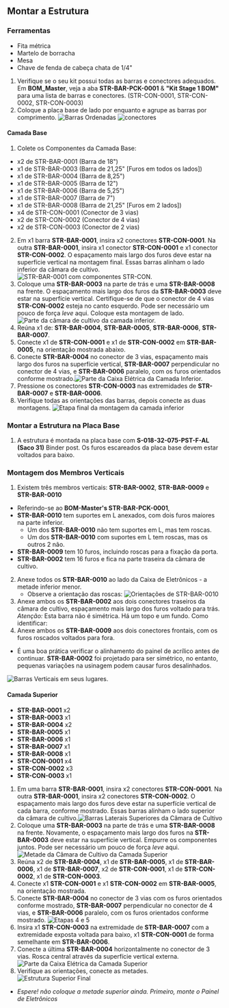 <!-- TODO: Identificar quiralidade e partes, as coisas que foram confusas. -->
## Montar a Estrutura
### Ferramentas
 - Fita métrica
 - Martelo de borracha
 - Mesa
 - Chave de fenda de cabeça chata de 1/4"

 1. Verifique se o seu kit possui todas as barras e conectores adequados. Em **BOM_Master**, veja a aba **STR-BAR-PCK-0001** & **"Kit Stage 1 BOM"** para uma lista de barras e conectores. (STR-CON-0001, STR-CON-0002, STR-CON-0003)
 2. Coloque a placa base de lado por enquanto e agrupe as barras por comprimento.
![Barras Ordenadas](Photos/Frame_Build_Photos/parts_1.jpg) ![conectores](Photos/Frame_Build_Photos/parts_2.jpg)

#### Camada Base

1. Colete os Componentes da Camada Base:
  * x2 de STR-BAR-0001 	(Barra de 18")
  * x1 de STR-BAR-0003 	(Barra de 21,25" [Furos em todos os lados])
  * x1 de STR-BAR-0004	(Barra de 8,25")
  * x1 de STR-BAR-0005	(Barra de 12")
  * x1 de STR-BAR-0006	(Barra de 5,25")
  * x1 de STR-BAR-0007	(Barra de 7")
  * x1 de STR-BAR-0008	(Barra de 21,25" [Furos em 2 lados])
  * x4 de STR-CON-0001 	(Conector de 3 vias)
  * x2 de STR-CON-0002 	(Conector de 4 vias)
  * x2 de STR-CON-0003 	(Conector de 2 vias)

2. Em x1 barra **STR-BAR-0001**, insira x2 conectores **STR-CON-0001**. Na outra **STR-BAR-0001**, insira x1 conector **STR-CON-0001** e x1 conector **STR-CON-0002**. O espaçamento mais largo dos furos deve estar na superfície vertical na montagem final. Essas barras alinham o lado inferior da câmara de cultivo. ![STR-BAR-0001 com componentes STR-CON.](Photos/Frame_Build_Photos/bottom_layer_1.jpg)
3. Coloque uma **STR-BAR-0003** na parte de trás e uma **STR-BAR-0008** na frente. O espaçamento mais largo dos furos da **STR-BAR-0003** deve estar na superfície vertical. Certifique-se de que o conector de 4 vias **STR-CON-0002** esteja no canto esquerdo. Pode ser necessário um pouco de força *leve* aqui. Coloque esta montagem de lado. ![Parte da câmara de cultivo da camada inferior.](Photos/Frame_Build_Photos/bottom_layer_half_1.jpg)
4. Reúna x1 de: **STR-BAR-0004**, **STR-BAR-0005**, **STR-BAR-0006**, **STR-BAR-0007**.
5. Conecte x1 de **STR-CON-0001** e x1 de **STR-CON-0002** em **STR-BAR-0005**, na orientação mostrada abaixo.
6. Conecte **STR-BAR-0004** no conector de 3 vias, espaçamento mais largo dos furos na superfície vertical, **STR-BAR-0007** perpendicular no conector de 4 vias, e **STR-BAR-0006** paralelo, com os furos orientados conforme mostrado.![Parte da Caixa Elétrica da Camada Inferior.](Photos/Frame_Build_Photos/bottom_layer_4.jpg)
7. Pressione os conectores **STR-CON-0003** nas extremidades de **STR-BAR-0007** e **STR-BAR-0006**.
8. Verifique todas as orientações das barras, depois conecte as duas montagens. ![Etapa final da montagem da camada inferior](Photos/Frame_Build_Photos/bottom_layer_6.jpg)

### Montar a Estrutura na Placa Base
1. A estrutura é montada na placa base com **S-018-32-075-PST-F-AL (Saco 31)** Binder post. Os furos escareados da placa base devem estar voltados para baixo.

### Montagem dos Membros Verticais
1. Existem três membros verticais: **STR-BAR-0002**, **STR-BAR-0009** e **STR-BAR-0010**
  * Referindo-se ao **BOM-Master's STR-BAR-PCK-0001**,
  * **STR-BAR-0010** tem suportes em L anexados, com dois furos maiores na parte inferior.
      * Um dos **STR-BAR-0010** não tem suportes em L, mas tem roscas.
      * Um dos **STR-BAR-0010** com suportes em L tem roscas, mas os outros 2 não.
  * **STR-BAR-0009** tem 10 furos, incluindo roscas para a fixação da porta.
  * **STR-BAR-0002** tem 16 furos e fica na parte traseira da câmara de cultivo.
2. Anexe todos os **STR-BAR-0010** ao lado da Caixa de Eletrônicos - a metade inferior menor.
    * Observe a orientação das roscas: ![Orientações de **STR-BAR-0010**](Photos/Frame_Build_Photos/Verticals/vert_2.jpg) <!-- TODO: Rotacionar imagem -->
3. Anexe ambos os **STR-BAR-0002** aos dois conectores traseiros da câmara de cultivo, espaçamento mais largo dos furos voltado para trás. *Atenção:* Esta barra não é simétrica. Há um topo e um fundo. Como identificar: <!-- TODO: COMO IDENTIFICAR -->
4. Anexe ambos os **STR-BAR-0009** aos dois conectores frontais, com os furos roscados voltados para fora.
 * É uma boa prática verificar o alinhamento do painel de acrílico antes de continuar. **STR-BAR-0002** foi projetado para ser simétrico, no entanto, pequenas variações na usinagem podem causar furos desalinhados.

![Barras Verticais em seus lugares.](Photos/Frame_Build_Photos/Verticals/vert_16.jpg)

#### Camada Superior

- **STR-BAR-0001** x2
- **STR-BAR-0003** x1
- **STR-BAR-0004** x2
- **STR-BAR-0005** x1
- **STR-BAR-0006** x1
- **STR-BAR-0007** x1
- **STR-BAR-0008** x1
- **STR-CON-0001** x4
- **STR-CON-0002** x3
- **STR-CON-0003** x1

1. Em uma barra **STR-BAR-0001**, insira x2 conectores **STR-CON-0001**. Na outra **STR-BAR-0001**, insira x2 conectores **STR-CON-0002**. O espaçamento mais largo dos furos deve estar na superfície vertical de cada barra, conforme mostrado. Essas barras alinham o lado superior da câmara de cultivo.![Barras Laterais Superiores da Câmara de Cultivo](Photos/Frame_Build_Photos/top_layer_1.jpg)
1. Coloque uma **STR-BAR-0003** na parte de trás e uma **STR-BAR-0008** na frente. Novamente, o espaçamento mais largo dos furos na **STR-BAR-0003** deve estar na superfície vertical. Empurre os componentes juntos. Pode ser necessário um pouco de força *leve* aqui.![Metade da Câmara de Cultivo da Camada Superior](Photos/Frame_Build_Photos/top_layer_13.jpg)
1. Reúna x2 de **STR-BAR-0004**, x1 de **STR-BAR-0005**, x1 de **STR-BAR-0006**, x1 de **STR-BAR-0007**, x2 de **STR-CON-0001**, x1 de **STR-CON-0002**, x1 de **STR-CON-0003**.
1. Conecte x1 **STR-CON-0001** e x1 **STR-CON-0002** em **STR-BAR-0005**, na orientação mostrada.
1. Conecte **STR-BAR-0004** no conector de 3 vias com os furos orientados conforme mostrado, **STR-BAR-0007** perpendicular no conector de 4 vias, e **STR-BAR-0006** paralelo, com os furos orientados conforme mostrado. ![Etapas 4 e 5](Photos/Frame_Build_Photos/top_layer_4.jpg)
1. Insira x1 **STR-CON-0003** na extremidade de **STR-BAR-0007** com a extremidade exposta voltada para baixo, x1 **STR-CON-0001** de forma semelhante em **STR-BAR-0006**.
1. Conecte a última **STR-BAR-0004** horizontalmente no conector de 3 vias. Rosca central através da superfície vertical externa.![Parte da Caixa Elétrica da Camada Superior](Photos/Frame_Build_Photos/top_layer_8.jpg)
1. Verifique as orientações, conecte as metades.
![Estrutura Superior Final](Photos/Frame_Build_Photos/top_layer_9.jpg)
* *Espere! não coloque a metade superior ainda. Primeiro, monte o Painel de Eletrônicos*